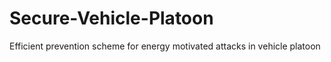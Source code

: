Secure-Vehicle-Platoon
======================

Efficient prevention scheme for energy motivated attacks in vehicle platoon
